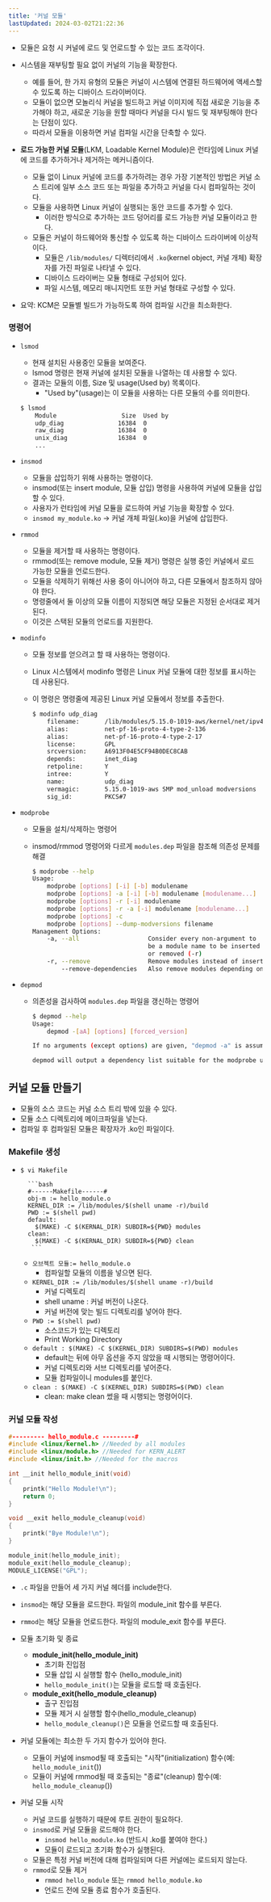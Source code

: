 ```yaml
---
title: '커널 모듈'
lastUpdated: 2024-03-02T21:22:36
---
```


- 모듈은 요청 시 커널에 로드 및 언로드할 수 있는 코드 조각이다.
  
- 시스템을 재부팅할 필요 없이 커널의 기능을 확장한다.
    - 예를 들어, 한 가지 유형의 모듈은 커널이 시스템에 연결된 하드웨어에 액세스할 수 있도록 하는 디바이스 드라이버이다.
    - 모듈이 없으면 모놀리식 커널을 빌드하고 커널 이미지에 직접 새로운 기능을 추가해야 하고, 새로운 기능을 원할 때마다 커널을 다시 빌드 및 재부팅해야 한다는 단점이 있다.
    - 따라서 모듈을 이용하면 커널 컴파일 시간을 단축할 수 있다.
  
- **로드 가능한 커널 모듈**(LKM, Loadable Kernel Module)은 런타임에 Linux 커널에 코드를 추가하거나 제거하는 메커니즘이다.
    - 모듈 없이 Linux 커널에 코드를 추가하려는 경우 가장 기본적인 방법은 커널 소스 트리에 일부 소스 코드 또는 파일을 추가하고 커널을 다시 컴파일하는 것이다.
    - 모듈을 사용하면 Linux 커널이 실행되는 동안 코드를 추가할 수 있다.
        - 이러한 방식으로 추가하는 코드 덩어리를 로드 가능한 커널 모듈이라고 한다.
    - 모듈은 커널이 하드웨어와 통신할 수 있도록 하는 디바이스 드라이버에 이상적이다.
        - 모듈은 `/lib/modules/` 디렉터리에서 `.ko`(kernel object, 커널 개체) 확장자를 가진 파일로 나타낼 수 있다.
        - 디바이스 드라이버는 모듈 형태로 구성되어 있다.
        - 파일 시스템, 메모리 매니지먼트 또한 커널 형태로 구성할 수 있다.
  
- 요약: KCM은 모듈별 빌드가 가능하도록 하여 컴파일 시간을 최소화한다.

### 명령어

- `lsmod`
    - 현재 설치된 사용중인 모듈을 보여준다.
    - lsmod 명령은 현재 커널에 설치된 모듈을 나열하는 데 사용할 수 있다.
    - 결과는 모듈의 이름, Size 및 usage(Used by) 목록이다.
        - "Used by"(usage)는 이 모듈을 사용하는 다른 모듈의 수를 의미한다.
    
    ```bash
    $ lsmod
        Module                  Size  Used by
        udp_diag               16384  0
        raw_diag               16384  0
        unix_diag              16384  0
        ...
    ```

- `insmod`
    - 모듈을 삽입하기 위해 사용하는 명령이다.
    - insmod(또는 insert module, 모듈 삽입) 명령을 사용하여 커널에 모듈을 삽입할 수 있다.
    - 사용자가 런타임에 커널 모듈을 로드하여 커널 기능을 확장할 수 있다.
    - `insmod my_module.ko` -> 커널 개체 파일(.ko)을 커널에 삽입한다.

- `rmmod`
    - 모듈을 제거할 때 사용하는 명령이다.
    - rmmod(또는 remove module, 모듈 제거) 명령은 실행 중인 커널에서 로드 가능한 모듈을 언로드한다.
    - 모듈을 삭제하기 위해선 사용 중이 아니어야 하고, 다른 모듈에서 참조하지 않아야 한다.
    - 명령줄에서 둘 이상의 모듈 이름이 지정되면 해당 모듈은 지정된 순서대로 제거된다.
    - 이것은 스택된 모듈의 언로드를 지원한다.

- `modinfo`
    - 모듈 정보를 얻으려고 할 때 사용하는 명령이다.
    - Linux 시스템에서 modinfo 명령은 Linux 커널 모듈에 대한 정보를 표시하는 데 사용된다.
    - 이 명령은 명령줄에 제공된 Linux 커널 모듈에서 정보를 추출한다.
  
        ```bash
        $ modinfo udp_diag 
            filename:       /lib/modules/5.15.0-1019-aws/kernel/net/ipv4/udp_diag.ko
            alias:          net-pf-16-proto-4-type-2-136
            alias:          net-pf-16-proto-4-type-2-17
            license:        GPL
            srcversion:     A6913F04E5CF94B0DEC8CAB
            depends:        inet_diag
            retpoline:      Y
            intree:         Y
            name:           udp_diag
            vermagic:       5.15.0-1019-aws SMP mod_unload modversions 
            sig_id:         PKCS#7
        ```

- `modprobe`
  - 모듈을 설치/삭제하는 명령어
  - insmod/rmmod 명령어와 다르게 `modules.dep` 파일을 참조해 의존성 문제를 해결

    ```bash
    $ modprobe --help
    Usage:
        modprobe [options] [-i] [-b] modulename
        modprobe [options] -a [-i] [-b] modulename [modulename...]
        modprobe [options] -r [-i] modulename
        modprobe [options] -r -a [-i] modulename [modulename...]
        modprobe [options] -c
        modprobe [options] --dump-modversions filename
    Management Options:
        -a, --all                   Consider every non-argument to
                                    be a module name to be inserted
                                    or removed (-r)
        -r, --remove                Remove modules instead of inserting
            --remove-dependencies   Also remove modules depending on it
    ```
  
- `depmod`
  - 의존성을 검사하여 `modules.dep` 파일을 갱신하는 명령어
  
    ```bash
    $ depmod --help
    Usage:
        depmod -[aA] [options] [forced_version]

    If no arguments (except options) are given, "depmod -a" is assumed

    depmod will output a dependency list suitable for the modprobe utility.
    ```

## 커널 모듈 만들기

- 모듈의 소스 코드는 커널 소스 트리 밖에 있을 수 있다.
- 모듈 소스 디렉토리에 메이크파일을 넣는다.
- 컴파일 후 컴파일된 모듈은 확장자가 .ko인 파일이다.

### Makefile 생성

- `$ vi Makefile`
        
        ```bash
        #------Makefile------#
        obj-m := hello_module.o
        KERNEL_DIR := /lib/modules/$(shell uname -r)/build
        PWD := $(shell pwd)
        default:
          $(MAKE) -C $(KERNAL_DIR) SUBDIR=${PWD} modules
        clean:
          $(MAKE) -C $(KERNAL_DIR) SUBDIR=${PWD} clean
         ```

    - `오브젝트 모듈:= hello_module.o`
        - 컴파일할 모듈의 이름을 넣으면 된다.
    - `KERNEL_DIR := /lib/modules/$(shell uname -r)/build`
        - 커널 디렉토리
        - shell uname : 커널 버전이 나온다.
        - 커널 버전에 맞는 빌드 디렉토리를 넣어야 한다.
    - `PWD := $(shell pwd)`
        - 소스코드가 있는 디렉토리
        - Print Working Directory
    - `default : $(MAKE) -C $(KERNEL_DIR) SUBDIRS=$(PWD) modules`
        - default는 뒤에 아무 옵션을 주지 않았을 때 시행되는 명령어이다.
        - 커널 디렉토리와 서브 디렉토리를 넣어준다.
        - 모듈 컴파일이니 modules를 붙인다.
    - `clean : $(MAKE) -C $(KERNEL_DIR) SUBDIRS=$(PWD) clean`
        - clean: make clean 썼을 때 시행되는 명령어이다.

### 커널 모듈 작성
```c
#--------- hello_module.c ---------#
#include <linux/kernel.h> //Needed by all modules
#include <linux/module.h> //Needed for KERN_ALERT
#include <linux/init.h> //Needed for the macros

int __init hello_module_init(void)
{
	printk("Hello Module!\n");
	return 0;
}

void __exit hello_module_cleanup(void)
{
	printk("Bye Module!\n");
}

module_init(hello_module_init); 
module_exit(hello_module_cleanup); 
MODULE_LICENSE("GPL");
```

- `.c` 파일을 만들어 세 가지 커널 헤더를 include한다.
- `insmod`는 해당 모듈을 로드한다. 파일의 module_init 함수를 부른다.
- `rmmod`는 해당 모듈을 언로드한다. 파일의 module_exit 함수를 부른다.

- 모듈 초기화 및 종료
    - **module_init(hello_module_init)**
        - 초기화 진입점
        - 모듈 삽입 시 실행할 함수 (hello_module_init)
        - `hello_module_init()`는 모듈을 로드할 때 호출된다.
    - **module_exit(hello_module_cleanup)**
        - 출구 진입점
        - 모듈 제거 시 실행할 함수(hello_module_cleanup)
        - `hello_module_cleanup()`은 모듈을 언로드할 때 호출된다.
- 커널 모듈에는 최소한 두 가지 함수가 있어야 한다.
    - 모듈이 커널에 insmod될 때 호출되는 "시작"(initialization) 함수(예: `hello_module_init`())
    - 모듈이 커널에 rmmod될 때 호출되는 "종료"(cleanup) 함수(예: `hello_module_cleanup`())
- 커널 모듈 시작
    - 커널 코드를 실행하기 때문에 루트 권한이 필요하다.
    - `insmod`로 커널 모듈을 로드해야 한다.
        - `insmod hello_module.ko` (반드시 .ko를 붙여야 한다.)
        - 모듈이 로드되고 초기화 함수가 실행된다.
    - 모듈은 특정 커널 버전에 대해 컴파일되며 다른 커널에는 로드되지 않는다.
    - `rmmod`로 모듈 제거
        - `rmmod hello_module` 또는 `rmmod hello_module.ko`
        - 언로드 전에 모듈 종료 함수가 호출된다.

